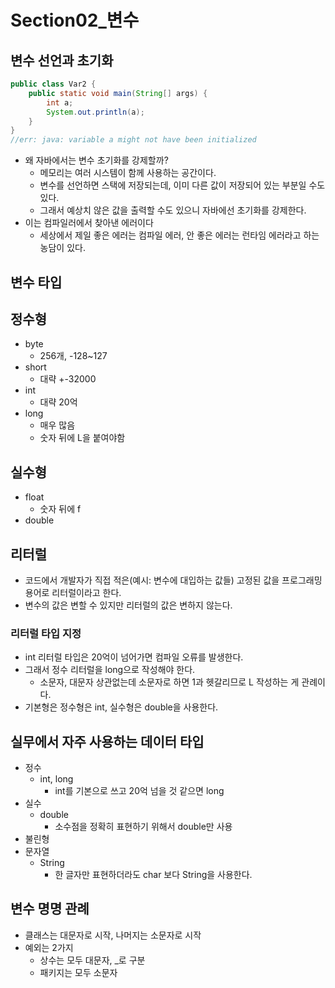 # Section02\_변수

## 변수 선언과 초기화

```java
public class Var2 {
    public static void main(String[] args) {
        int a;
        System.out.println(a);
    }
}
//err: java: variable a might not have been initialized
```

- 왜 자바에서는 변수 초기화를 강제할까?
  - 메모리는 여러 시스템이 함께 사용하는 공간이다.
  - 변수를 선언하면 스택에 저장되는데, 이미 다른 값이 저장되어 있는 부분일 수도 있다.
  - 그래서 예상치 않은 값을 출력할 수도 있으니 자바에선 초기화를 강제한다.
- 이는 컴파일러에서 찾아낸 에러이다
  - 세상에서 제일 좋은 에러는 컴파일 에러, 안 좋은 에러는 런타임 에러라고 하는 농담이 있다.

## 변수 타입

## 정수형

- byte
  - 256개, -128~127
- short
  - 대략 +-32000
- int
  - 대략 20억
- long
  - 매우 많음
  - 숫자 뒤에 L을 붙여야함

## 실수형

- float
  - 숫자 뒤에 f
- double

## 리터럴

- 코드에서 개발자가 직접 적은(예시: 변수에 대입하는 값들) 고정된 값을 프로그래밍 용어로 리터럴이라고 한다.
- 변수의 값은 변할 수 있지만 리터럴의 값은 변하지 않는다.

### 리터럴 타입 지정

- int 리터럴 타입은 20억이 넘어가면 컴파일 오류를 발생한다.
- 그래서 정수 리터럴을 long으로 작성해야 한다.
  - 소문자, 대문자 상관없는데 소문자로 하면 1과 헷갈리므로 L 작성하는 게 관례이다.
- 기본형은 정수형은 int, 실수형은 double을 사용한다.

## 실무에서 자주 사용하는 데이터 타입

- 정수
  - int, long
    - int를 기본으로 쓰고 20억 넘을 것 같으면 long
- 실수
  - double
    - 소수점을 정확히 표현하기 위해서 double만 사용
- 불린형
- 문자열
  - String
    - 한 글자만 표현하더라도 char 보다 String을 사용한다.

## 변수 명명 관례

- 클래스는 대문자로 시작, 나머지는 소문자로 시작
- 예외는 2가지
  - 상수는 모두 대문자, \_로 구분
  - 패키지는 모두 소문자

